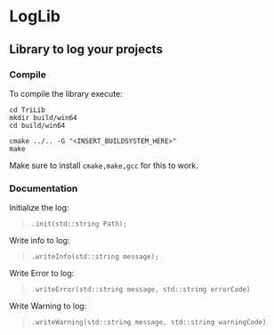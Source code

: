 LogLib
=======
Library to log your projects
----------------------------


### Compile

To compile the library execute:

```
cd TriLib
mkdir build/win64
cd build/win64

cmake ../.. -G "<INSERT_BUILDSYSTEM_HERE>"
make
```

Make sure to install ``cmake,make,gcc`` for this to work.

### Documentation

Initialize the log:
>``.init(std::string Path);``

Write info to log:
>``.writeInfo(std::string message);``

Write Error to log:
>``.writeError(std::string message, std::string errorCode)``

Write Warning to log:
>``.writeWarning(std::string message, std::string warningCode)``